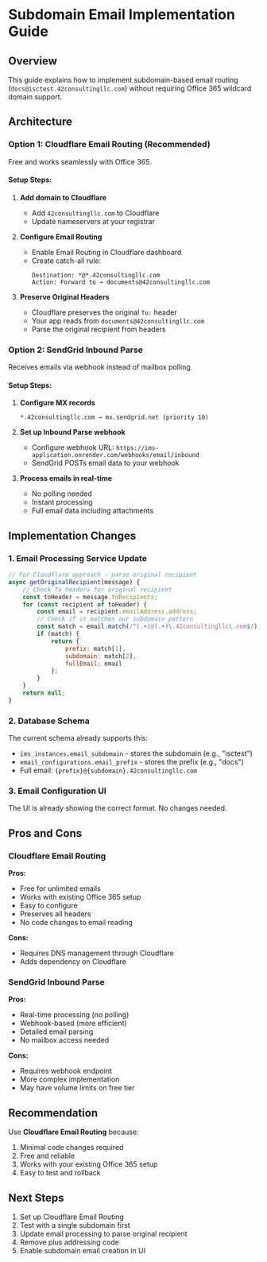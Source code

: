 # Subdomain Email Implementation Guide

## Overview
This guide explains how to implement subdomain-based email routing (`docs@isctest.42consultingllc.com`) without requiring Office 365 wildcard domain support.

## Architecture

### Option 1: Cloudflare Email Routing (Recommended)
Free and works seamlessly with Office 365.

#### Setup Steps:
1. **Add domain to Cloudflare**
   - Add `42consultingllc.com` to Cloudflare
   - Update nameservers at your registrar

2. **Configure Email Routing**
   - Enable Email Routing in Cloudflare dashboard
   - Create catch-all rule:
     ```
     Destination: *@*.42consultingllc.com
     Action: Forward to → documents@42consultingllc.com
     ```

3. **Preserve Original Headers**
   - Cloudflare preserves the original `To:` header
   - Your app reads from `documents@42consultingllc.com`
   - Parse the original recipient from headers

### Option 2: SendGrid Inbound Parse
Receives emails via webhook instead of mailbox polling.

#### Setup Steps:
1. **Configure MX records**
   ```
   *.42consultingllc.com → mx.sendgrid.net (priority 10)
   ```

2. **Set up Inbound Parse webhook**
   - Configure webhook URL: `https://ims-application.onrender.com/webhooks/email/inbound`
   - SendGrid POSTs email data to your webhook

3. **Process emails in real-time**
   - No polling needed
   - Instant processing
   - Full email data including attachments

## Implementation Changes

### 1. Email Processing Service Update
```javascript
// For Cloudflare approach - parse original recipient
async getOriginalRecipient(message) {
    // Check To headers for original recipient
    const toHeader = message.toRecipients;
    for (const recipient of toHeader) {
        const email = recipient.emailAddress.address;
        // Check if it matches our subdomain pattern
        const match = email.match(/^(.+)@(.+)\.42consultingllc\.com$/);
        if (match) {
            return {
                prefix: match[1],
                subdomain: match[2],
                fullEmail: email
            };
        }
    }
    return null;
}
```

### 2. Database Schema
The current schema already supports this:
- `ims_instances.email_subdomain` - stores the subdomain (e.g., "isctest")
- `email_configurations.email_prefix` - stores the prefix (e.g., "docs")
- Full email: `{prefix}@{subdomain}.42consultingllc.com`

### 3. Email Configuration UI
The UI is already showing the correct format. No changes needed.

## Pros and Cons

### Cloudflare Email Routing
**Pros:**
- Free for unlimited emails
- Works with existing Office 365 setup
- Easy to configure
- Preserves all headers
- No code changes to email reading

**Cons:**
- Requires DNS management through Cloudflare
- Adds dependency on Cloudflare

### SendGrid Inbound Parse
**Pros:**
- Real-time processing (no polling)
- Webhook-based (more efficient)
- Detailed email parsing
- No mailbox access needed

**Cons:**
- Requires webhook endpoint
- More complex implementation
- May have volume limits on free tier

## Recommendation
Use **Cloudflare Email Routing** because:
1. Minimal code changes required
2. Free and reliable
3. Works with your existing Office 365 setup
4. Easy to test and rollback

## Next Steps
1. Set up Cloudflare Email Routing
2. Test with a single subdomain first
3. Update email processing to parse original recipient
4. Remove plus addressing code
5. Enable subdomain email creation in UI